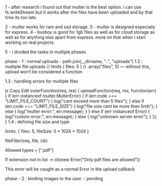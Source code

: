 1 - after research i found out that multer is the best option. i can use fs.writeStream but it works after the files have been uploaded and by that time its too late.

2 - multer works for ram and ssd storage.
3 - multer is designed especially for express.
4 - busboy is good for 1gb files as well as for cloud storage as well as for anything else apart from express. more on that when i start working on real projects.

5 - i divided the tasks in multiple phases

phase - 1 : normal uploads - path.join(__dirname, "..", "uploads")
1.2 : multiple file uploads
// limits { files: 5 }
// .array("files", 5) — without this, upload won’t be considered a function

1.3 : handling errors for multiple files

js
Copy
Edit
outerFunction(req, res) {
  uploadFunction(req, res, function(err) {
    if (err instanceof multer.MulterError) {
      if (err.code === "LIMIT_FILE_COUNT") {
        log("cant exceed more than 5 files");
      } else if (err.code === "LIMIT_FILE_SIZE") {
        log("file size cant be more than 5mb");
      } else {
        log("multer error:", err.message);
      }
    } else if (err instanceof Error) {
      log("custom error:", err.message);
    } else {
      log("unknown server error");
    }
  });
}
1.4 : defining file size and type

limits: { files: 5, fileSize: 5 * 1024 * 1024 }

fileFilter(req, file, cb):

Allowed types = [".pdf"]

If extension not in list → cb(new Error("Only pdf files are allowed"))

This error will be caught as a normal Error in the upload callback

phase - 2 : binding images to the user. - pending